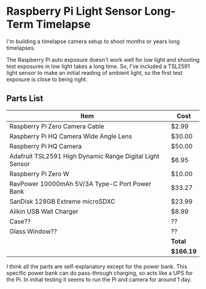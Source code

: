 # Raspberry Pi Light Sensor Long-Term Timelapse

I'm building a timelapse camera setup to shoot months or years long timelapses. 

The Raspberry Pi auto exposure doesn't work well for low light and shooting test exposures in low light takes a long time. So, I've included a TSL2591 light sensor to make an initial reading of ambient light, so the first test exposure is close to being right. 

## Parts List
|Item|Cost|
|---|---|
|Raspberry Pi Zero Camera Cable|$2.99|
|Raspberry Pi HQ Camera Wide Angle Lens|$30.00|
|Raspberry Pi HQ Camera|$50.00|
|Adafruit TSL2591 High Dynamic Range Digital Light Sensor|$6.95|
|Raspberry Pi Zero W|$10.00|
|RavPower 10000mAh 5V/3A Type-C Port Power Bank|$33.27|
|SanDisk 128GB Extreme microSDXC|$23.99|
|Ailkin USB Wall Charger|$8.99|
|Case??|??|
|Glass Window??|??|
| |**Total**|
| |**$166.19**|

I think all the parts are self-explanatory except for the power bank. This specific power bank can do pass-through charging, so acts like a UPS for the Pi. In initial testing it seems to run the Pi and camera for around 1 day.

